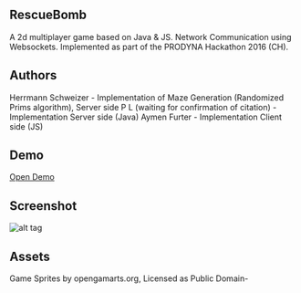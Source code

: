 ## RescueBomb
A 2d multiplayer game based on Java & JS. Network Communication using Websockets. Implemented as part of the PRODYNA Hackathon 2016 (CH).

## Authors
Herrmann Schweizer - Implementation of Maze Generation (Randomized Prims algorithm), Server side 
P L (waiting for confirmation of citation) - Implementation Server side (Java)
Aymen Furter - Implementation Client side (JS)

## Demo
[Open Demo](http://rescuebomb.aymenfurter.ch:8050/)

## Screenshot
![alt tag](http://i.imgur.com/ea0Igd0.png)

## Assets
Game Sprites by opengamarts.org, Licensed as Public Domain-
